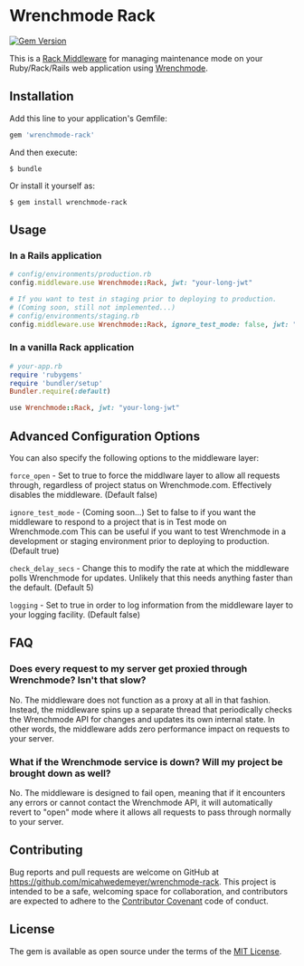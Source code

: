 # Wrenchmode Rack

[![Gem Version](https://badge.fury.io/rb/wrenchmode-rack.svg)](https://badge.fury.io/rb/wrenchmode-rack)

This is a [Rack Middleware](http://rack.github.io/) for managing maintenance mode on your Ruby/Rack/Rails web application using [Wrenchmode](http://wrenchmode.com).

## Installation

Add this line to your application's Gemfile:

```ruby
gem 'wrenchmode-rack'
```

And then execute:

    $ bundle

Or install it yourself as:

    $ gem install wrenchmode-rack

## Usage

### In a Rails application

```ruby
# config/environments/production.rb
config.middleware.use Wrenchmode::Rack, jwt: "your-long-jwt"

# If you want to test in staging prior to deploying to production.
# (Coming soon, still not implemented...)
# config/environments/staging.rb
config.middleware.use Wrenchmode::Rack, ignore_test_mode: false, jwt: "your-long-jwt"
```

### In a vanilla Rack application

```ruby
# your-app.rb
require 'rubygems'
require 'bundler/setup'
Bundler.require(:default)

use Wrenchmode::Rack, jwt: "your-long-jwt"
```

## Advanced Configuration Options

You can also specify the following options to the middleware layer:

`force_open` - Set to true to force the middlware layer to allow all requests through, regardless of project status on Wrenchmode.com. Effectively disables the middleware. (Default false)

`ignore_test_mode` - (Coming soon...) Set to false to if you want the middleware to respond to a project that is in Test mode on Wrenchmode.com This can be useful if you want to test Wrenchmode in a development or staging environment prior to deploying to production. (Default true)

`check_delay_secs` - Change this to modify the rate at which the middleware polls Wrenchmode for updates. Unlikely that this needs anything faster than the default. (Default 5)

`logging` - Set to true in order to log information from the middleware layer to your logging facility. (Default false)

## FAQ

### Does every request to my server get proxied through Wrenchmode? Isn't that slow?

No. The middleware does not function as a proxy at all in that fashion. Instead, the middleware spins up a separate thread that periodically checks the Wrenchmode API for changes and updates its own internal state. In other words, the middleware adds zero performance impact on requests to your server.

### What if the Wrenchmode service is down? Will my project be brought down as well?

No. The middleware is designed to fail open, meaning that if it encounters any errors or cannot contact the Wrenchmode API, it will automatically revert to "open" mode where it allows all requests to pass through normally to your server.

## Contributing

Bug reports and pull requests are welcome on GitHub at https://github.com/micahwedemeyer/wrenchmode-rack. This project is intended to be a safe, welcoming space for collaboration, and contributors are expected to adhere to the [Contributor Covenant](contributor-covenant.org) code of conduct.


## License

The gem is available as open source under the terms of the [MIT License](http://opensource.org/licenses/MIT).

